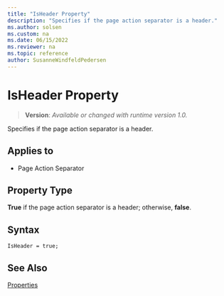 ```yaml
---
title: "IsHeader Property"
description: "Specifies if the page action separator is a header."
ms.author: solsen
ms.custom: na
ms.date: 06/15/2022
ms.reviewer: na
ms.topic: reference
author: SusanneWindfeldPedersen
---
```

[//]: # (START>DO_NOT_EDIT)
[//]: # (IMPORTANT:Do not edit any of the content between here and the END>DO_NOT_EDIT.)
[//]: # (Any modifications should be made in the .xml files in the ModernDev repo.)
# IsHeader Property
> **Version**: _Available or changed with runtime version 1.0._

Specifies if the page action separator is a header.

## Applies to
-   Page Action Separator

[//]: # (IMPORTANT: END>DO_NOT_EDIT)

## Property Type

**True** if the page action separator is a header; otherwise, **false**.


## Syntax

```AL
IsHeader = true;
```
 
  
## See Also

[Properties](devenv-properties.md)